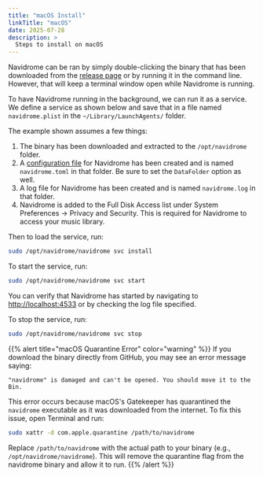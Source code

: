 ```yaml
---
title: "macOS Install"
linkTitle: "macOS"
date: 2025-07-28
description: >
  Steps to install on macOS
---
```



Navidrome can be ran by simply double-clicking the binary that has been downloaded from the [release page](https://github.com/navidrome/navidrome/releases/latest) or by running it in the command line. However, that will keep a terminal window open while Navidrome is running.

To have Navidrome running in the background, we can run it as a service.
We define a service as shown below and save that in a file named `navidrome.plist` in the `~/Library/LaunchAgents/` folder.

The example shown assumes a few things:

1. The binary has been downloaded and extracted to the `/opt/navidrome` folder.
2. A [configuration file](https://www.navidrome.org/docs/usage/configuration-options) for Navidrome has been created and is named `navidrome.toml` in that folder. Be sure to set the `DataFolder` option as well.
3. A log file for Navidrome has been created and is named `navidrome.log` in that folder.
4. Navidrome is added to the Full Disk Access list under System Preferences -> Privacy and Security. This is required for Navidrome to access your music library.

Then to load the service, run:
```bash
sudo /opt/navidrome/navidrome svc install
```

To start the service, run:
```bash
sudo /opt/navidrome/navidrome svc start
```

You can verify that Navidrome has started by navigating to [http://localhost:4533](http://localhost:4533) or by checking the log file specified.

To stop the service, run:
```bash
sudo /opt/navidrome/navidrome svc stop
```

{{% alert title="macOS Quarantine Error" color="warning" %}}
If you download the binary directly from GitHub, you may see an error message saying:

```
"navidrome" is damaged and can't be opened. You should move it to the Bin.
```

This error occurs because macOS's Gatekeeper has quarantined the `navidrome` executable as it was downloaded from the internet. To fix this issue, open Terminal and run:

```bash
sudo xattr -d com.apple.quarantine /path/to/navidrome
```

Replace `/path/to/navidrome` with the actual path to your binary (e.g., `/opt/navidrome/navidrome`). This will remove the quarantine flag from the navidrome binary and allow it to run.
{{% /alert %}}
